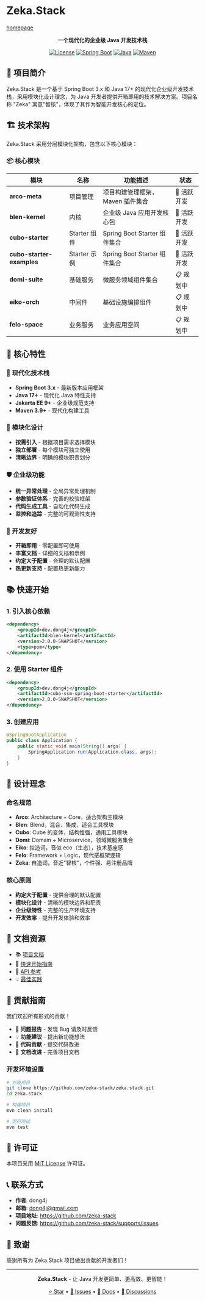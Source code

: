 # Zeka.Stack

[homepage](https://zeka-stack.github.io/#/)

<div align="center">

**一个现代化的企业级 Java 开发技术栈**

[![License](https://img.shields.io/badge/License-MIT-blue.svg)](https://opensource.org/licenses/MIT)
[![Spring Boot](https://img.shields.io/badge/Spring%20Boot-3.x-brightgreen.svg)](https://spring.io/projects/spring-boot)
[![Java](https://img.shields.io/badge/Java-17+-orange.svg)](https://openjdk.java.net/)
[![Maven](https://img.shields.io/badge/Maven-3.9+-red.svg)](https://maven.apache.org/)

</div>

## 🌟 项目简介

Zeka.Stack 是一个基于 Spring Boot 3.x 和 Java 17+ 的现代化企业级开发技术栈，采用模块化设计理念，为 Java
开发者提供开箱即用的技术解决方案。项目名称 "Zeka" 寓意"智核"，体现了其作为智能开发核心的定位。

## 🏗️ 技术架构

Zeka.Stack 采用分层模块化架构，包含以下核心模块：

### 📦 核心模块

| 模块                        | 名称         | 功能描述                     | 状态      |
|---------------------------|------------|--------------------------|---------|
| **arco-meta**             | 项目管理       | 项目构建管理框架，Maven 插件集合      | 🚀 活跃开发 |
| **blen-kernel**           | 内核         | 企业级 Java 应用开发核心包         | 🚀 活跃开发 |
| **cubo-starter**          | Starter 组件 | Spring Boot Starter 组件集合 | 🚀 活跃开发 |
| **cubo-starter-examples** | Starter 示例 | Spring Boot Starter 组件集合 | 🚀 活跃开发 |
| **domi-suite**            | 基础服务       | 微服务领域组件集合                | 📋 规划中  |
| **eiko-orch**             | 中间件        | 基础设施编排组件                 | 📋 规划中  |
| **felo-space**            | 业务服务       | 业务应用空间                   | 📋 规划中  |

## 🚀 核心特性

### 🎯 现代化技术栈

- **Spring Boot 3.x** - 最新版本应用框架
- **Java 17+** - 现代化 Java 特性支持
- **Jakarta EE 9+** - 企业级规范支持
- **Maven 3.9+** - 现代化构建工具

### 🧩 模块化设计

- **按需引入** - 根据项目需求选择模块
- **独立部署** - 每个模块可独立使用
- **清晰边界** - 明确的模块职责划分

### 🛡️ 企业级功能

- **统一异常处理** - 全局异常处理机制
- **参数验证体系** - 完善的校验框架
- **代码生成工具** - 自动化代码生成
- **监控和追踪** - 完整的可观测性支持

### 🔧 开发友好

- **开箱即用** - 零配置即可使用
- **丰富文档** - 详细的文档和示例
- **约定大于配置** - 合理的默认配置
- **热更新支持** - 配置热更新能力

## 📚 快速开始

### 1. 引入核心依赖

```xml
<dependency>
    <groupId>dev.dong4j</groupId>
    <artifactId>blen-kernel</artifactId>
    <version>2.0.0-SNAPSHOT</version>
    <type>pom</type>
</dependency>
```

### 2. 使用 Starter 组件

```xml
<dependency>
    <groupId>dev.dong4j</groupId>
    <artifactId>cubo-ssm-spring-boot-starter</artifactId>
    <version>2.0.0-SNAPSHOT</version>
</dependency>
```

### 3. 创建应用

```java
@SpringBootApplication
public class Application {
    public static void main(String[] args) {
        SpringApplication.run(Application.class, args);
    }
}
```

## 🎨 设计理念

### 命名规范

- **Arco**: Architecture + Core，适合架构主模块
- **Blen**: Blend，混合、集成，适合工具模块
- **Cubo**: Cube 的变体，结构性强，通用工具模块
- **Domi**: Domain + Microservice，领域微服务集合
- **Eiko**: 拟造词，音似 eco（生态），技术基座感
- **Felo**: Framework + Logic，现代感框架逻辑
- **Zeka**: 自造词，音近"智核"，个性强、易注册品牌

### 核心原则

- **约定大于配置** - 提供合理的默认配置
- **模块化设计** - 清晰的模块边界和职责
- **企业级特性** - 完整的生产环境支持
- **开发效率** - 提升开发体验和效率

## 📖 文档资源

- 📚 [项目文档](https://zeka-stack.github.io/)
- 🚀 [快速开始指南](https://zeka-stack.github.io/#/guide/)
- 🔧 [API 参考](https://zeka-stack.github.io/#/api/)
- 💡 [最佳实践](https://zeka-stack.github.io/#/best-practices/)

## 🤝 贡献指南

我们欢迎所有形式的贡献！

- 🐛 **问题报告** - 发现 Bug 请及时反馈
- 💡 **功能建议** - 提出新功能想法
- 🔧 **代码贡献** - 提交代码改进
- 📖 **文档改进** - 完善项目文档

### 开发环境设置

```bash
# 克隆项目
git clone https://github.com/zeka-stack/zeka.stack.git
cd zeka.stack

# 构建项目
mvn clean install

# 运行测试
mvn test
```

## 📄 许可证

本项目采用 [MIT License](LICENSE) 许可证。

## 📞 联系方式

- **作者**: dong4j
- **邮箱**: dong4j@gmail.com
- **项目地址**: https://github.com/zeka-stack
- **问题反馈**: https://github.com/zeka-stack/supports/issues

## 🙏 致谢

感谢所有为 Zeka.Stack 项目做出贡献的开发者们！

---

<div align="center">

**Zeka.Stack** - 让 Java 开发更简单、更高效、更智能！

[⭐ Star](https://github.com/zeka-stack) • [🐛 Issues](https://github.com/zeka-stack/supports/issues) • [📖 Docs](https://zeka-stack.github.io/) • [💬 Discussions](https://github.com/orgs/zeka-stack/discussions)

</div>